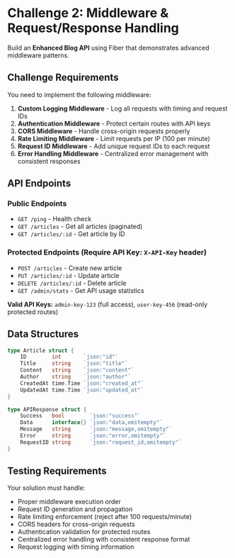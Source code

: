 # Challenge 2: Middleware & Request/Response Handling

Build an **Enhanced Blog API** using Fiber that demonstrates advanced middleware patterns.

## Challenge Requirements

You need to implement the following middleware:

1. **Custom Logging Middleware** - Log all requests with timing and request IDs
2. **Authentication Middleware** - Protect certain routes with API keys  
3. **CORS Middleware** - Handle cross-origin requests properly
4. **Rate Limiting Middleware** - Limit requests per IP (100 per minute)
5. **Request ID Middleware** - Add unique request IDs to each request
6. **Error Handling Middleware** - Centralized error management with consistent responses

## API Endpoints

### Public Endpoints
- `GET /ping` - Health check
- `GET /articles` - Get all articles (paginated)
- `GET /articles/:id` - Get article by ID

### Protected Endpoints (Require API Key: `X-API-Key` header)
- `POST /articles` - Create new article  
- `PUT /articles/:id` - Update article
- `DELETE /articles/:id` - Delete article
- `GET /admin/stats` - Get API usage statistics

**Valid API Keys:** `admin-key-123` (full access), `user-key-456` (read-only protected routes)

## Data Structures

```go
type Article struct {
    ID        int       `json:"id"`
    Title     string    `json:"title"`
    Content   string    `json:"content"`
    Author    string    `json:"author"`
    CreatedAt time.Time `json:"created_at"`
    UpdatedAt time.Time `json:"updated_at"`
}

type APIResponse struct {
    Success   bool        `json:"success"`
    Data      interface{} `json:"data,omitempty"`
    Message   string      `json:"message,omitempty"`
    Error     string      `json:"error,omitempty"`
    RequestID string      `json:"request_id,omitempty"`
}
```

## Testing Requirements

Your solution must handle:
- Proper middleware execution order
- Request ID generation and propagation
- Rate limiting enforcement (reject after 100 requests/minute)
- CORS headers for cross-origin requests
- Authentication validation for protected routes
- Centralized error handling with consistent response format
- Request logging with timing information